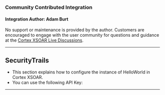 ### Community Contributed Integration
 #### Integration Author: Adam Burt
 No support or maintenance is provided by the author. Customers are encouraged to engage with the user community for questions and guidance at the [Cortex XSOAR Live Discussions](https://live.paloaltonetworks.com/t5/cortex-xsoar-discussions/bd-p/Cortex_XSOAR_Discussions).
***
## SecurityTrails
- This section explains how to configure the instance of HelloWorld in Cortex XSOAR.
- You can use the following API Key: 

---
